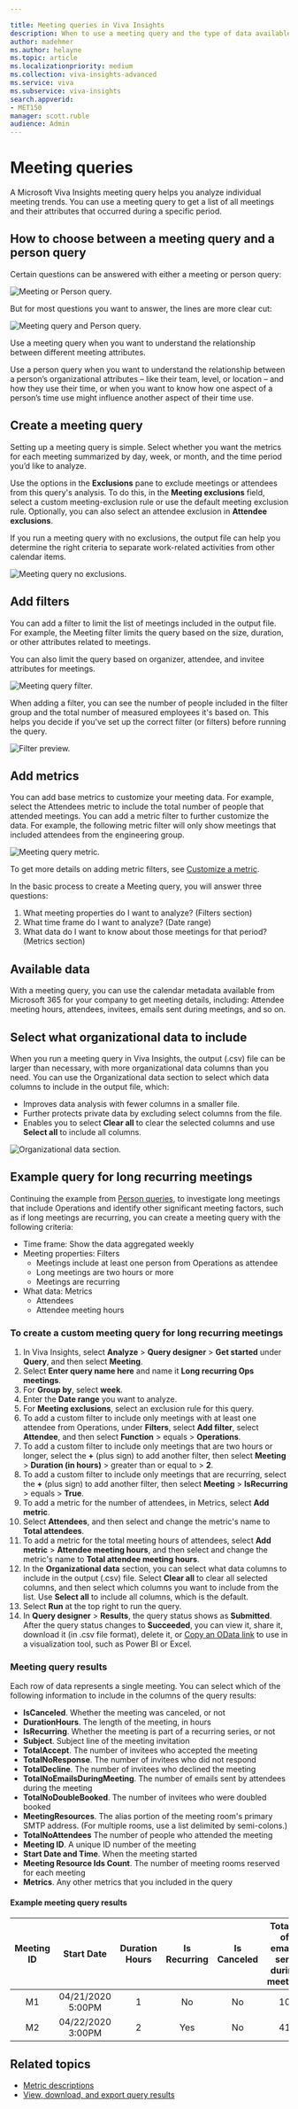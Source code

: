 ```yaml
---

title: Meeting queries in Viva Insights
description: When to use a meeting query and the type of data available for analysis in Viva Insights.  
author: madehmer
ms.author: helayne
ms.topic: article
ms.localizationpriority: medium 
ms.collection: viva-insights-advanced 
ms.service: viva 
ms.subservice: viva-insights 
search.appverid: 
- MET150 
manager: scott.ruble
audience: Admin
---
```


# Meeting queries

A Microsoft Viva Insights meeting query helps you analyze individual meeting trends. You can use a meeting query to get a list of all meetings and their attributes that occurred during a specific period.

## How to choose between a meeting query and a person query

Certain questions can be answered with either a meeting or person query:

 ![Meeting or Person query.](../Images/WpA/Tutorials/person-or-meeting-query.png)

But for most questions you want to answer, the lines are more clear cut:

![Meeting query and Person query.](../Images/WpA/Tutorials/meeting-or-person-query-2.png)

Use a meeting query when you want to understand the relationship between different meeting attributes.

Use a person query when you want to understand the relationship between a person’s organizational attributes – like their team, level, or location – and how they use their time, or when you want to know how one aspect of a person’s time use might influence another aspect of their time use.

## Create a meeting query

Setting up a meeting query is simple. Select whether you want the metrics for each meeting summarized by day, week, or month, and the time period you’d like to analyze.

Use the options in the **Exclusions** pane to exclude meetings or attendees from this query's analysis. To do this, in the **Meeting exclusions** field, select a custom meeting-exclusion rule or use the default meeting exclusion rule. Optionally, you can also select an attendee exclusion in **Attendee exclusions**.

If you run a meeting query with no exclusions, the output file can help you determine the right criteria to separate work-related activities from other calendar items.

   ![Meeting query no exclusions.](../Images/WpA/Tutorials/meeting-no-exclusions.png)

## Add filters

You can add a filter to limit the list of meetings included in the output file. For example, the Meeting filter limits the query based on the size, duration, or other attributes related to meetings.

You can also limit the query based on organizer, attendee, and invitee attributes for meetings.

![Meeting query filter.](../Images/WpA/Tutorials/meeting-filter.png)

When adding a filter, you can see the number of people included in the filter group and the total number of measured employees it's based on. This helps you decide if you've set up the correct filter (or filters) before running the query.

![Filter preview.](../Images/WpA/Tutorials/filter-preview.png)

## Add metrics

You can add base metrics to customize your meeting data. For example, select the Attendees metric to include the total number of people that attended meetings. You can add a metric filter to further customize the data. For example, the following metric filter will only show meetings that included attendees from the engineering group.

![Meeting query metric.](../Images/WpA/Tutorials/meeting-metric.png)

To get more details on adding metric filters, see [Customize a metric](../Tutorials/customize-a-metric.md).

In the basic process to create a Meeting query, you will answer three questions:

1. What meeting properties do I want to analyze? (Filters section)
2. What time frame do I want to analyze? (Date range)
3. What data do I want to know about those meetings for that period? (Metrics section)

## Available data

With a meeting query, you can use the calendar metadata available from Microsoft 365 for your company to get meeting details, including: Attendee meeting hours, attendees, invitees, emails sent during meetings, and so on.

## Select what organizational data to include

When you run a meeting query in Viva Insights, the output (.csv) file can be larger than necessary, with more organizational data columns than you need. You can use the Organizational data section to select which data columns to include in the output file, which:

* Improves data analysis with fewer columns in a smaller file.
* Further protects private data by excluding select columns from the file.
* Enables you to select **Clear all** to clear the selected columns and use **Select all** to include all columns.

![Organizational data section.](../Images/WpA/Tutorials/query-org-data-m.png)

## Example query for long recurring meetings

Continuing the example from [Person queries](../Tutorials/meeting-queries.md), to investigate long meetings that include Operations and identify other significant meeting factors, such as if long meetings are recurring, you can create a meeting query with the following criteria:

* Time frame: Show the data aggregated weekly
* Meeting properties: Filters
  * Meetings include at least one person from Operations as attendee
  * Long meetings are two hours or more
  * Meetings are recurring
* What data: Metrics
  * Attendees
  * Attendee meeting hours

### To create a custom meeting query for long recurring meetings

1. In Viva Insights, select **Analyze** > **Query designer** > **Get started** under **Query**, and then select **Meeting**.
2. Select **Enter query name here** and name it **Long recurring Ops meetings**.
3. For **Group by**, select **week**.
4. Enter the **Date range** you want to analyze.
5. For **Meeting exclusions**, select an exclusion rule for this query.
6. To add a custom filter to include only meetings with at least one attendee from Operations, under **Filters**, select **Add filter**, select **Attendee**, and then select **Function** > equals > **Operations**.
7. To add a custom filter to include only meetings that are two hours or longer, select the **+** (plus sign) to add another filter, then select **Meeting** > **Duration (in hours)** > greater than or equal to > **2**.
8. To add a custom filter to include only meetings that are recurring, select the **+** (plus sign) to add another filter, then select **Meeting** > **IsRecurring** > equals > **True**.
9. To add a metric for the number of attendees, in Metrics, select **Add metric**.
10. Select **Attendees**, and then select and change the metric's name to **Total attendees**.
11. To add a metric for the total meeting hours of attendees, select **Add metric** > **Attendee meeting hours**, and then select and change the metric's name to **Total attendee meeting hours**.
12. In the **Organizational data** section, you can select what data columns to include in the output (.csv) file. Select **Clear all** to clear all selected columns, and then select which columns you want to include from the list. Use **Select all** to include all columns, which is the default.
13. Select **Run** at the top right to run the query.
14. In **Query designer** > **Results**, the query status shows as **Submitted**. After the query status changes to **Succeeded**, you can view it, share it, download it (in .csv file format), delete it, or [Copy an OData link](../use/view-download-and-export-query-results.md#get-a-link-for-an-odata-feed-to-use-in-power-bi) to use in a visualization tool, such as Power BI or Excel.

### Meeting query results

Each row of data represents a single meeting. You can select which of the following information to include in the columns of the query results:

* **IsCanceled**. Whether the meeting was canceled, or not
* **DurationHours**. The length of the meeting, in hours
* **IsRecurring**. Whether the meeting is part of a recurring series, or not
* **Subject**. Subject line of the meeting invitation
* **TotalAccept**. The number of invitees who accepted the meeting
* **TotalNoResponse**. The number of invitees who did not respond
* **TotalDecline**. The number of invitees who declined the meeting
* **TotalNoEmailsDuringMeeting**. The number of emails sent by attendees during the meeting
* **TotalNoDoubleBooked**. The number of invitees who were doubled booked
* **MeetingResources**. The alias portion of the meeting room's primary SMTP address. (For multiple rooms, use a list delimited by semi-colons.)
* **TotalNoAttendees** The number of people who attended the meeting
* **Meeting ID**. A unique ID number of the meeting
* **Start Date and Time**. When the meeting started
* **Meeting Resource Ids Count**. The number of meeting rooms reserved for each meeting  
* **Metrics**. Any other metrics that you included in the query

#### Example meeting query results

|**Meeting ID**|**Start Date**|**Duration Hours**|**Is Recurring**|**Is Canceled**|**Total # of emails sent during meeting**|**Subject**|**Metrics - Number of Attendees**|
|:-----:|:-----:|:-----:|:-----:|:-----:|:-----:|:-----:|:-----:|
|M1 |04/21/2020 5:00PM |1 |No |No |10 |Product demo |10 |
|M2 |04/22/2020 3:00PM |2 |Yes |No |41 |Marketing meeting |15 |

## Related topics

* [Metric descriptions](../Use/Metric-definitions.md)
* [View, download, and export query results](../Use/View-download-and-export-query-results.md)
